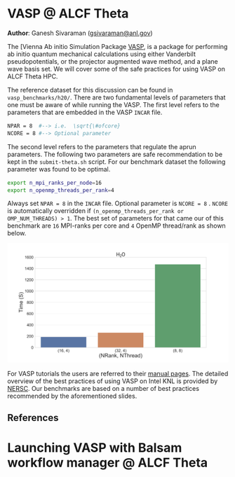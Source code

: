 # VASP @ ALCF Theta 

**Author**: Ganesh Sivaraman (gsivaraman@anl.gov)

The [Vienna Ab initio Simulation Package [VASP][1], is a package for performing ab initio quantum mechanical calculations using either Vanderbilt pseudopotentials, or the projector augmented wave method, and a plane wave basis set.  We will cover some of the safe practices for using VASP on ALCF Theta HPC. 

The reference dataset for this discussion can be found in `vasp_benchmarks/h20/`. There are two fundamental levels of parameters that one must be aware of while running the VASP. The first level refers to the parameters that are embedded in the VASP `INCAR` file. 

```bash
NPAR = 8  #--> i.e.  \sqrt{\#ofcore}
NCORE = 8 #--> Optional parameter 
```

The second level refers to the parameters that regulate the aprun parameters. The following two parameters are safe recommendation to be kept in the  `submit-theta.sh` script. For our benchmark dataset the following parameter was found to be optimal. 

```bash
export n_mpi_ranks_per_node=16
export n_openmp_threads_per_rank=4
```

Always set `NPAR = 8`  in the `INCAR` file. Optional parameter is `NCORE = 8`  . `NCORE` is automatically overridden if `(n_openmp_threads_per_rank or OMP_NUM_THREADS) > 1`.  The best set of parameters for that came our of this benchmark are `16` MPI-ranks per core and  `4` OpenMP thread/rank as shown below.

![Bar plot of the total  run times](vasp_benchmarks/analysis/benchmark.png)


For  VASP tutorials the users are referred to their [manual pages][2].  The detailed overview of the best practices of using VASP on Intel KNL is provided by [NERSC][4].  Our benchmarks are based on a number of best practices recommended by the aforementioned slides.


## References
[1]: https://en.wikipedia.org/wiki/Vienna_Ab_initio_Simulation_Package
[2]: https://cms.mpi.univie.ac.at/wiki/index.php/NPAR
[manual pages]: http://cms.mpi.univie.ac.at/wiki/index.php/The_VASP_Manual
[4]: https://www.nersc.gov/assets/Uploads/Using-VASP-at-NERSC-20180629.pdf

# Launching VASP with Balsam workflow manager @ ALCF Theta 


